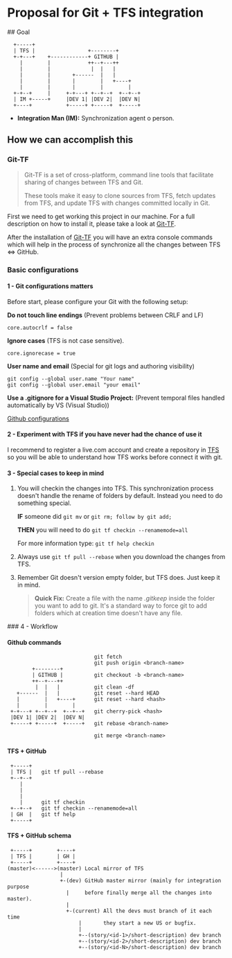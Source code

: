 # Proposal for Git + TFS integration

## Goal

	  +-----+
	  | TFS |                 +--------+
	  +-+---+    +------------+ GITHUB |
	    |        |            ++--+---++
	    |        |             |  |   |
	    |        |       +------  |   |
	    |        |       |        |   +----+
	    |        |       |        |        |
	  +-+--+     |     +-+---+ +--+--+  +--+--+
	  | IM +-----+     |DEV 1| |DEV 2|  |DEV N|
	  +----+           +-----+ +-----+  +-----+

- **Integration Man (IM):** Synchronization agent o person.

## How we can accomplish this

### Git-TF

> Git-TF is a set of cross-platform, command line tools that facilitate sharing 
> of changes between TFS and Git.
>
> These tools make it easy to clone sources from TFS, fetch updates from TFS, and
> update TFS with changes committed locally in Git.

First we need to get working this project in our machine. For a full description on how to install it, please take a look at [Git-TF](http://gittf.codeplex.com/).

After the installation of [Git-TF](http://gittf.codeplex.com/) you will have an extra console commands which will help in the process of synchronize all the changes between TFS <=> GitHub.

### Basic configurations

#### 1 - Git configurations matters

Before start, please configure your Git with the following setup:

**Do not touch line endings** (Prevent problems between CRLF and LF)

	core.autocrlf = false

**Ignore cases** (TFS is not case sensitive).

	core.ignorecase = true

**User name and email** (Special for git logs and authoring visibility)

	git config --global user.name "Your name"
	git config --global user.email "your email"

**Use a .gitignore for a Visual Studio Project:** (Prevent temporal files handled automatically by VS (Visual Studio))

[Github configurations](https://github.com/github/gitignore/blob/master/VisualStudio.gitignore)

#### 2 - Experiment with TFS if you have never had the chance of use it

I recommend to register a live.com account and create a repository in 
[TFS](https://tfs.visualstudio.com/) so you will be able to understand how
TFS works before connect it with git.

#### 3 - Special cases to keep in mind

1. You will checkin the changes into TFS. This synchronization process 
   doesn't handle the rename of folders by default. Instead you need to do
   something special.

	**IF**
	someone did `git mv` or `git rm; follow by git add;`

	**THEN**
	you will need to do `git tf checkin --renamemode=all`

	For more information type: 	`git tf help checkin`

2. Always use `git tf pull --rebase` when you download the changes from TFS.

3. Remember Git doesn't version empty folder, but TFS does. Just keep it in mind.

   > **Quick Fix:** Create a file with the name *.gitkeep* inside the folder 
   > you want to add to git. It's a standard way to force git to add folders 
   > which at creation time doesn't have any file.

### 4 - Workflow

#### Github commands

                                git fetch
                                git push origin <branch-name>
            +--------+
            | GITHUB |          git checkout -b <branch-name>
            ++--+---++
             |  |   |           git clean -df
       +------  |   |           git reset --hard HEAD
       |        |   +----+      git reset --hard <hash>
       |        |        |
     +-+---+ +--+--+  +--+--+   git cherry-pick <hash>
     |DEV 1| |DEV 2|  |DEV N|
     +-----+ +-----+  +-----+   git rebase <branch-name>

                                git merge <branch-name>

#### TFS + GitHub

     +-----+
     | TFS |   git tf pull --rebase
     +--+--+
        |
        |
        |
        |      git tf checkin
     +--+--+   git tf checkin --renamemode=all
     | GH  |   git tf help
     +-----+

#### TFS + GitHub schema

	 +-----+        +----+
	 | TFS |        | GH |
	 +-----+        +----+
	(master)<------>(master) Local mirror of TFS
	                 |
	                 +-(dev) GitHub master mirror (mainly for integration purpose
	                   |     before finally merge all the changes into master).
	                   |
	                   +-(current) All the devs must branch of it each time
	                       |       they start a new US or bugfix.
	                       |
	                       +--(story/<id-1>/short-description) dev branch
	                       +--(story/<id-2>/short-description) dev branch
	                       +--(story/<id-N>/short-description) dev branch
